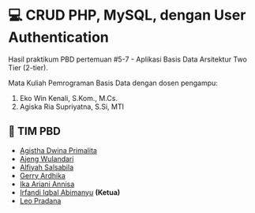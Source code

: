 # :computer: CRUD PHP, MySQL, dengan User Authentication

Hasil praktikum PBD pertemuan #5-7 - Aplikasi Basis Data Arsitektur Two Tier (2-tier).

Mata Kuliah Pemrograman Basis Data dengan dosen pengampu:

1. Eko Win Kenali, S.Kom., M.Cs.
2. Agiska Ria Supriyatna, S.Si, MTI

## :handshake: TIM PBD

- [Agistha Dwina Primalita](https://github.com/Agisthadwinap)
- [Ajeng Wulandari](https://github.com/Agisthadwinap)
- [Alfiyah Salsabila](https://github.com/alfiyahsb)
- [Gerry Ardhika](https://github.com/gerryar)
- [Ika Ariani Annisa](https://github.com/ikaearinisae)
- [Irfandi Iqbal Abimanyu](https://github.com/irfnd) **(Ketua)**
- [Leo Pradana](https://github.com/leopradana68)
